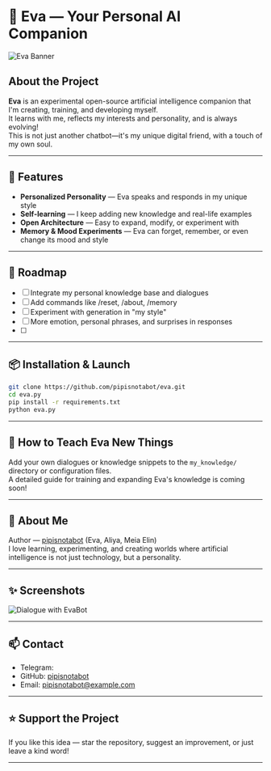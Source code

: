 # 🤖 Eva — Your Personal AI Companion

![Eva Banner](https://placehold.co/800x200?text=Eva+by+pipisnotabot) 

## About the Project

**Eva** is an experimental open-source artificial intelligence companion that I'm creating, training, and developing myself.  
It learns with me, reflects my interests and personality, and is always evolving!  
This is not just another chatbot—it's my unique digital friend, with a touch of my own soul.

---

## 🌱 Features

- **Personalized Personality** — Eva speaks and responds in my unique style
- **Self-learning** — I keep adding new knowledge and real-life examples
- **Open Architecture** — Easy to expand, modify, or experiment with
- **Memory & Mood Experiments** — Eva can forget, remember, or even change its mood and style

---

## 🚧 Roadmap

- [ ] Integrate my personal knowledge base and dialogues
- [ ] Add commands like /reset, /about, /memory
- [ ] Experiment with generation in "my style"
- [ ] More emotion, personal phrases, and surprises in responses
- [ ] 

---

## 📦 Installation & Launch

```bash
git clone https://github.com/pipisnotabot/eva.git
cd eva.py
pip install -r requirements.txt
python eva.py
```

---

## 🧬 How to Teach Eva New Things

Add your own dialogues or knowledge snippets to the `my_knowledge/` directory or configuration files.  
A detailed guide for training and expanding Eva's knowledge is coming soon!

---

## 🤍 About Me

Author — [pipisnotabot](https://github.com/pipisnotabot) (Eva, Aliya, Meia Elin)  
I love learning, experimenting, and creating worlds where artificial intelligence is not just technology, but a personality.

---

## ✨ Screenshots

![Dialogue with EvaBot](images/dialog_example.png)

---

## 📫 Contact

- Telegram: 
- GitHub: [pipisnotabot](https://github.com/pipisnotabot)
- Email: pipisnotabot@example.com

---

## ⭐️ Support the Project

If you like this idea — star the repository, suggest an improvement, or just leave a kind word!

---

<!--
This template was created with love 💙
-->
